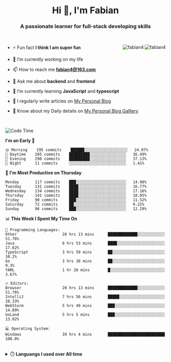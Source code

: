 <h1 align="center">Hi 👋, I'm Fabian</h1>
<h3 align="center">A passionate learner for full-stack developing skills</h3>

<br/>

<img align="right" src="https://komarev.com/ghpvc/?username=fabian4&label=views&color=0e75b6&style=flat" alt="fabian4" /><img align="right" src="https://img.shields.io/badge/Author-fabian4-orange?logo=Dark%20Reader" alt="fabian4" />

- ⚡ Fun fact **I think I am super fun**

- 🔭 I’m currently working on my life

- 📫 How to reach me **fabian4@163.com**

- 💬 Ask me about **backend** and **frontend**

- 🌱 I’m currently learning **JavaScript** and **typescript**

- 📝 I regularly write articles on [My Personal Blog](https://fabian4.github.io/)

- 📄 Know about my Daily details on [My Personal Blog Galllery](https://fabian4.github.io/gallery/)

<br/>

<!--START_SECTION:waka-->
![Code Time](http://img.shields.io/badge/Code%20Time-175%20hrs%203%20mins-blue)

**I'm an Early 🐤** 

```text
🌞 Morning    195 commits    ██████░░░░░░░░░░░░░░░░░░░   24.97% 
🌆 Daytime    285 commits    █████████░░░░░░░░░░░░░░░░   36.49% 
🌃 Evening    290 commits    █████████░░░░░░░░░░░░░░░░   37.13% 
🌙 Night      11 commits     ░░░░░░░░░░░░░░░░░░░░░░░░░   1.41%

```
📅 **I'm Most Productive on Thursday** 

```text
Monday       117 commits    ███░░░░░░░░░░░░░░░░░░░░░░   14.98% 
Tuesday      131 commits    ████░░░░░░░░░░░░░░░░░░░░░   16.77% 
Wednesday    134 commits    ████░░░░░░░░░░░░░░░░░░░░░   17.16% 
Thursday     141 commits    ████░░░░░░░░░░░░░░░░░░░░░   18.05% 
Friday       90 commits     ███░░░░░░░░░░░░░░░░░░░░░░   11.52% 
Saturday     72 commits     ██░░░░░░░░░░░░░░░░░░░░░░░   9.22% 
Sunday       96 commits     ███░░░░░░░░░░░░░░░░░░░░░░   12.29%

```


📊 **This Week I Spent My Time On** 

```text
💬 Programming Languages: 
Other                    20 hrs 13 mins      █████████████░░░░░░░░░░░░   51.76% 
Java                     6 hrs 53 mins       ████░░░░░░░░░░░░░░░░░░░░░   17.62% 
TypeScript               3 hrs 59 mins       ██░░░░░░░░░░░░░░░░░░░░░░░   10.2% 
Go                       3 hrs 38 mins       ██░░░░░░░░░░░░░░░░░░░░░░░   9.3% 
YAML                     1 hr 26 mins        █░░░░░░░░░░░░░░░░░░░░░░░░   3.67%

🔥 Editors: 
Browser                  20 hrs 13 mins      █████████████░░░░░░░░░░░░   51.76% 
IntelliJ                 7 hrs 56 mins       █████░░░░░░░░░░░░░░░░░░░░   20.33% 
WebStorm                 5 hrs 49 mins       ███░░░░░░░░░░░░░░░░░░░░░░   14.89% 
GoLand                   5 hrs 5 mins        ███░░░░░░░░░░░░░░░░░░░░░░   13.02%

💻 Operating System: 
Windows                  39 hrs 4 mins       █████████████████████████   100.0%

```


<!--END_SECTION:waka-->
  
</details>

<br/>

<details>
  <summary>⏱️ <b>Languangs I used over All time</b></summary>
  
---
  
![languages all time](https://wakatime.com/share/@32ef5ac6-eac5-4886-805c-ce9fe059857e/efc24c85-e478-4696-bcbd-c5669145b831.svg)
  
</details>
